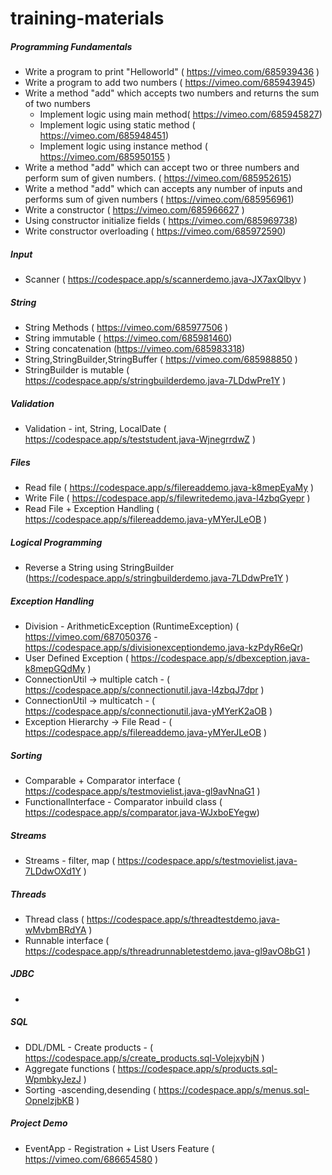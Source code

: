 # training-materials

##### Programming Fundamentals
* Write a program to print "Helloworld" ( https://vimeo.com/685939436 )
* Write a program to add two numbers ( https://vimeo.com/685943945)
* Write a method "add" which accepts two numbers and returns the sum of two numbers
     * Implement logic using main method( https://vimeo.com/685945827)
     * Implement logic using static method ( https://vimeo.com/685948451)
     * Implement logic using instance method ( https://vimeo.com/685950155 )
* Write a method "add" which can accept two or three numbers and perform sum of given numbers. ( https://vimeo.com/685952615)
* Write a method "add" which can accepts any number of inputs and performs sum of given numbers ( https://vimeo.com/685956961)
* Write a constructor ( https://vimeo.com/685966627 )
* Using constructor initialize fields ( https://vimeo.com/685969738)
* Write constructor overloading ( https://vimeo.com/685972590) 

##### Input
* Scanner ( https://codespace.app/s/scannerdemo.java-JX7axQlbyv )

##### String
* String Methods ( https://vimeo.com/685977506 )
* String immutable ( https://vimeo.com/685981460)
* String concatenation (https://vimeo.com/685983318)
* String,StringBuilder,StringBuffer ( https://vimeo.com/685988850 )
* StringBuilder is mutable ( https://codespace.app/s/stringbuilderdemo.java-7LDdwPre1Y )

##### Validation 
* Validation - int, String, LocalDate ( https://codespace.app/s/teststudent.java-WjnegrrdwZ )

##### Files
* Read file ( https://codespace.app/s/filereaddemo.java-k8mepEyaMy )
* Write File ( https://codespace.app/s/filewritedemo.java-l4zbqGyepr )
* Read File + Exception Handling ( https://codespace.app/s/filereaddemo.java-yMYerJLeOB )

##### Logical Programming
* Reverse a String using StringBuilder (https://codespace.app/s/stringbuilderdemo.java-7LDdwPre1Y )

##### Exception Handling
* Division - ArithmeticException (RuntimeException)  ( https://vimeo.com/687050376 - https://codespace.app/s/divisionexceptiondemo.java-kzPdyR6eQr)
* User Defined Exception (  https://codespace.app/s/dbexception.java-k8mepGQdMy )
* ConnectionUtil -> multiple catch - ( https://codespace.app/s/connectionutil.java-l4zbqJ7dpr )
* ConnectionUtil -> multicatch - ( https://codespace.app/s/connectionutil.java-yMYerK2aOB )
* Exception Hierarchy -> File Read - ( https://codespace.app/s/filereaddemo.java-yMYerJLeOB )

##### Sorting
* Comparable + Comparator interface ( https://codespace.app/s/testmovielist.java-gl9avNnaG1 )
* FunctionalInterface - Comparator inbuild class ( https://codespace.app/s/comparator.java-WJxboEYegw)

##### Streams
* Streams - filter, map ( https://codespace.app/s/testmovielist.java-7LDdwOXd1Y )


##### Threads
* Thread class  ( https://codespace.app/s/threadtestdemo.java-wMvbmBRdYA )
* Runnable interface ( https://codespace.app/s/threadrunnabletestdemo.java-gl9avO8bG1 )

##### JDBC 
* 


##### SQL
*  DDL/DML - Create products - ( https://codespace.app/s/create_products.sql-VolejxybjN )
*  Aggregate functions ( https://codespace.app/s/products.sql-WpmbkyJezJ )
*  Sorting -ascending,desending ( https://codespace.app/s/menus.sql-OpnelzjbKB )

##### Project Demo
* EventApp - Registration + List Users Feature ( https://vimeo.com/686654580 )


